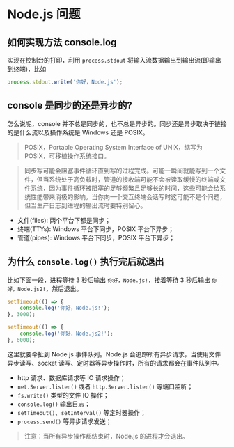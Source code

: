 # Node.js 问题

## 如何实现方法 console.log

实现在控制台的打印，利用 `process.stdout` 将输入流数据输出到输出流(即输出到终端)，比如

```javascript
process.stdout.write('你好，Node.js');
```

## console 是同步的还是异步的?

怎么说呢，console 并不总是同步的，也不总是异步的。同步还是异步取决于链接的是什么流以及操作系统是 Windows 还是 POSIX。

> POSIX，Portable Operating System Interface of UNIX，缩写为 POSIX，可移植操作系统接口。

> 同步写可能会阻塞事件循环直到写的过程完成。可能一瞬间就能写到一个文件，但当系统处于高负载时，管道的接收端可能不会被读取缓慢的终端或文件系统，因为事件循环被阻塞的足够频繁且足够长的时间，这些可能会给系统性能带来消极的影响。当你向一个交互终端会话写时这可能不是个问题，但当生产日志到进程的输出流时要特别留心。

- 文件(files): 两个平台下都是同步；
- 终端(TTYs): Windows 平台下同步，POSIX 平台下异步；
- 管道(pipes): Windows 平台下同步，POSIX 平台下异步；

## 为什么 `console.log()` 执行完后就退出

比如下面一段，进程等待 3 秒后输出 `你好，Node.js!`，接着等待 3 秒后输出 `你好，Node.js2!`，然后退出。

```javascript
setTimeout(() => {
    console.log('你好，Node.js!');
}, 3000);

setTimeout(() => {
    console.log('你好，Node.js2!');
}, 6000);
```

这里就要牵扯到 Node.js 事件队列。Node.js 会追踪所有异步请求，当使用文件异步读写、socket 读写、定时器等异步操作时，所有的请求都会在事件队列中。

- http 请求、数据库请求等 IO 请求操作；
- `net.Server.listen()` 或者 `http.Server.listen()` 等端口监听；
- `fs.write()` 类型的文件 IO 操作；
- `console.log()` 输出日志；
- `setTimeout()`、`setInterval()` 等定时器操作；
- `process.send()` 等异步请求发送；

> 注意：当所有异步操作都结束时，Node.js 的进程才会退出。
